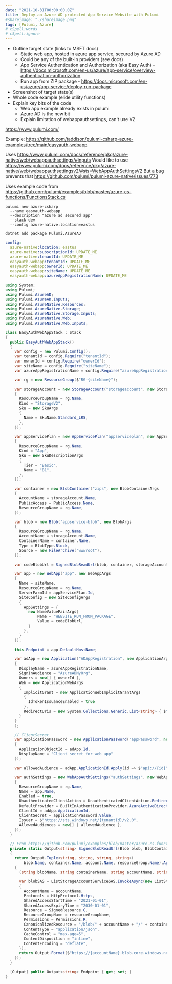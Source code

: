 ```yaml
---
date: "2021-10-31T00:00:00.0Z"
title: Deploy an Azure AD protected App Service Website with Pulumi
#shareimage: "./shareimage.png"
tags: [Pulumi, Azure]
# cSpell:words
# cSpell:ignore
---
```


- Outline target state (links to MSFT docs)
  - Static web app, hosted in azure app service, secured by Azure AD
  - Could be any of the built-in providers (see docs)
  - App Service Authentication and Authorization (aka Easy Auth) - https://docs.microsoft.com/en-us/azure/app-service/overview-authentication-authorization
  - Run app from ZIP package - https://docs.microsoft.com/en-us/azure/app-service/deploy-run-package
- Screenshot of target state(s)
- Whole code example (elide utility functions)
- Explain key bits of the code
  - Web app example already exists in pulumi
  - Azure AD is the new bit
  - Explain limitation of webappauthsettings, can't use V2

https://www.pulumi.com/

Example: https://github.com/taddison/pulumi-csharp-azure-examples/tree/main/easyauth-webapp

Uses https://www.pulumi.com/docs/reference/pkg/azure-native/web/webappauthsettings/#inputs
Would like to use https://www.pulumi.com/docs/reference/pkg/azure-native/web/webappauthsettingsv2/#sts=WebAppAuthSettingsV2
But a bug prevents that https://github.com/pulumi/pulumi-azure-native/issues/773

Uses example code from https://github.com/pulumi/examples/blob/master/azure-cs-functions/FunctionsStack.cs

```shell
pulumi new azure-csharp
  --name easyauth-webapp
  --description "azure ad secured app"
  --stack dev
  --config azure-native:location=eastus

dotnet add package Pulumi.AzureAD
```

```yaml
config:
  azure-native:location: eastus
  azure-native:subscriptionId: UPDATE_ME
  azure-native:tenantId: UPDATE_ME
  easyauth-webapp:tenantId: UPDATE_ME
  easyauth-webapp:ownerId: UPDATE_ME
  easyauth-webapp:siteName: UPDATE_ME
  easyauth-webapp:azureAppRegistrationName: UPDATE_ME
```

```csharp
using System;
using Pulumi;
using Pulumi.AzureAD;
using Pulumi.AzureAD.Inputs;
using Pulumi.AzureNative.Resources;
using Pulumi.AzureNative.Storage;
using Pulumi.AzureNative.Storage.Inputs;
using Pulumi.AzureNative.Web;
using Pulumi.AzureNative.Web.Inputs;

class EasyAuthWebAppStack : Stack
{
  public EasyAuthWebAppStack()
  {
    var config = new Pulumi.Config();
    var tenantId = config.Require("tenantId");
    var ownerId = config.Require("ownerId");
    var siteName = config.Require("siteName");
    var azureAppRegistrationName = config.Require("azureAppRegistrationName");

    var rg = new ResourceGroup($"RG-{siteName}");

    var storageAccount = new StorageAccount("storageaccount", new StorageAccountArgs
    {
      ResourceGroupName = rg.Name,
      Kind = "StorageV2",
      Sku = new SkuArgs
      {
        Name = SkuName.Standard_LRS,
      },
    });

    var appServicePlan = new AppServicePlan("appserviceplan", new AppServicePlanArgs
    {
      ResourceGroupName = rg.Name,
      Kind = "App",
      Sku = new SkuDescriptionArgs
      {
        Tier = "Basic",
        Name = "B1",
      },
    });

    var container = new BlobContainer("zips", new BlobContainerArgs
    {
      AccountName = storageAccount.Name,
      PublicAccess = PublicAccess.None,
      ResourceGroupName = rg.Name,
    });

    var blob = new Blob("appservice-blob", new BlobArgs
    {
      ResourceGroupName = rg.Name,
      AccountName = storageAccount.Name,
      ContainerName = container.Name,
      Type = BlobType.Block,
      Source = new FileArchive("wwwroot"),
    });

    var codeBlobUrl = SignedBlobReadUrl(blob, container, storageAccount, rg);

    var app = new WebApp("app", new WebAppArgs
    {
      Name = siteName,
      ResourceGroupName = rg.Name,
      ServerFarmId = appServicePlan.Id,
      SiteConfig = new SiteConfigArgs
      {
        AppSettings = {
          new NameValuePairArgs{
              Name = "WEBSITE_RUN_FROM_PACKAGE",
              Value = codeBlobUrl,
          }
        },
      }
    });

    this.Endpoint = app.DefaultHostName;

    var adApp = new Application("ADAppRegistration", new ApplicationArgs
    {
      DisplayName = azureAppRegistrationName,
      SignInAudience = "AzureADMyOrg",
      Owners = new[] { ownerId },
      Web = new ApplicationWebArgs
      {
        ImplicitGrant = new ApplicationWebImplicitGrantArgs
        {
          IdTokenIssuanceEnabled = true
        },
        RedirectUris = new System.Collections.Generic.List<string> { $"https://{siteName}.azurewebsites.net/.auth/login/aad/callback" }
      }
    }
    );

    // ClientSecret
    var applicationPassword = new ApplicationPassword("appPassword", new ApplicationPasswordArgs
    {
      ApplicationObjectId = adApp.Id,
      DisplayName = "Client secret for web app"
    });

    var allowedAudience = adApp.ApplicationId.Apply(id => $"api://{id}");

    var authSettings = new WebAppAuthSettings("authSettings", new WebAppAuthSettingsArgs
    {
      ResourceGroupName = rg.Name,
      Name = app.Name,
      Enabled = true,
      UnauthenticatedClientAction = UnauthenticatedClientAction.RedirectToLoginPage,
      DefaultProvider = BuiltInAuthenticationProvider.AzureActiveDirectory,
      ClientId = adApp.ApplicationId,
      ClientSecret = applicationPassword.Value,
      Issuer = $"https://sts.windows.net/{tenantId}/v2.0",
      AllowedAudiences = new[] { allowedAudience },
    });
  }

  // From https://github.com/pulumi/examples/blob/master/azure-cs-functions/FunctionsStack.cs
  private static Output<string> SignedBlobReadUrl(Blob blob, BlobContainer container, StorageAccount account, ResourceGroup resourceGroup)
  {
    return Output.Tuple<string, string, string, string>(
        blob.Name, container.Name, account.Name, resourceGroup.Name).Apply(t =>
    {
      (string blobName, string containerName, string accountName, string resourceGroupName) = t;

      var blobSAS = ListStorageAccountServiceSAS.InvokeAsync(new ListStorageAccountServiceSASArgs
      {
        AccountName = accountName,
        Protocols = HttpProtocol.Https,
        SharedAccessStartTime = "2021-01-01",
        SharedAccessExpiryTime = "2030-01-01",
        Resource = SignedResource.C,
        ResourceGroupName = resourceGroupName,
        Permissions = Permissions.R,
        CanonicalizedResource = "/blob/" + accountName + "/" + containerName,
        ContentType = "application/json",
        CacheControl = "max-age=5",
        ContentDisposition = "inline",
        ContentEncoding = "deflate",
      });
      return Output.Format($"https://{accountName}.blob.core.windows.net/{containerName}/{blobName}?{blobSAS.Result.ServiceSasToken}");
    });
  }

  [Output] public Output<string> Endpoint { get; set; }
}
```
